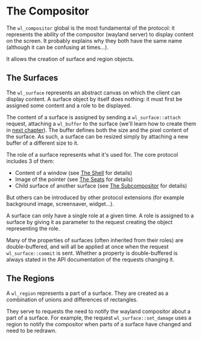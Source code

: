 # The Compositor

The `wl_compositor` global is the most fundamental of the protocol: it represents the ability of the
compositor (wayland server) to display content on the screen. It probably explains why they both
have the same name (although it can be confusing at times...).

It allows the creation of surface and region objects.

## The Surfaces

The `wl_surface` represents an abstract canvas on which the client can display content. A surface
object by itself does nothing: it must first be assigned some content and a role to be displayed.

The content of a surface is assigned by sending a `wl_surface::attach` request, attaching a
`wl_buffer` to the surface (we'll learn how to create them in [next chapter](./shm.md)).
The buffer defines both the size and the pixel content of the surface. As such, a surface can be
resized simply by attaching a new buffer of a different size to it.

The role of a surface represents what it's used for. The core protocol includes 3 of them:

- Content of a window (see [The Shell](./shell.md) for details)
- Image of the pointer (see [The Seats](./seat.md) for details)
- Child surface of another surface (see [The Subcompositor](./subcompositor.md) for
  details)

But others can be introduced by other protocol extensions (for example background image,
screensaver, widget...).

A surface can only have a single role at a given time. A role is assigned to a surface by giving it
as parameter to the request creating the object representing the role.

Many of the properties of surfaces (often inherited from their roles) are double-buffered, and will
all be applied at once when the request `wl_surface::commit` is sent. Whether a property is
double-buffered is always stated in the API documentation of the requests changing it.

## The Regions

A `wl_region` represents a part of a surface. They are created as a combination of unions and
differences of rectangles.

They serve to requests the need to notify the wayland compositor about a part of a surface. For
example, the request `wl_surface::set_damage` uses a region to notify the compositor when parts of a
surface have changed and need to be redrawn.
